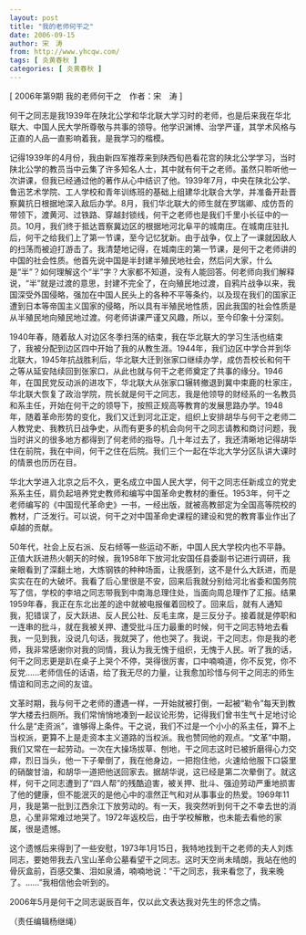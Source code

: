 ```yaml
---
layout: post
title: "我的老师何干之"
date: 2006-09-15
author: 宋　涛
from: http://www.yhcqw.com/
tags: [ 炎黄春秋 ]
categories: [ 炎黄春秋 ]
---
```



[ 2006年第9期 我的老师何干之　作者：宋　涛 ]


何干之同志是我1939年在陕北公学和华北联大学习时的老师，也是后来我在华北联大、中国人民大学所尊敬与共事的领导。他学识渊博、治学严谨，其学术风格与正直的人品一直影响着我，是我学习的楷模。


记得1939年的4月份，我由新四军推荐来到陕西旬邑看花宫的陕北公学学习，当时陕北公学的教员当中云集了许多知名人士，其中就有何干之老师。虽然只聆听他一次讲课，但我已经通过他的著作从心中结识了他。1939年7月，中央在陕北公学、鲁迅艺术学院、工人学校和青年训练班的基础上组建华北联合大学，并准备开赴晋察冀抗日根据地深入敌后办学。8月，我们华北联大的师生就在罗瑞卿、成仿吾的带领下，渡黄河、过铁路、穿越封锁线，何干之老师也是我们千里小长征中的一员。10月，我们终于抵达晋察冀边区的根据地河北阜平的城南庄。在城南庄驻扎后，何干之给我们上了第一节课，至今记忆犹新。由于战争，仅上了一课就因敌人的扫荡而被迫打游击了。我清楚地记得，在城南庄的第一节课，是何干之老师讲的中国的社会性质。他首先说中国是半封建半殖民地社会，然后问大家，什么是“半”？如何理解这个“半”字？大家都不知道，没有人能回答。何老师向我们解释说，“半”就是过渡的意思，封建不完全了，在向殖民地过渡，自鸦片战争以来，我国深受外国侵略，强加在中国人民头上的各种不平等条约，以及现在我们的国家正遭到日本等帝国主义国家的侵略，所以具有半殖民地性质，因此我国的社会性质是从半殖民地向殖民地过渡。何老师讲课严谨又风趣，所以，至今印象十分深刻。


1940年春，随着敌人对边区冬季扫荡的结束，我在华北联大的学习生活也结束了，我被分配到边区四中开始了我的从教生涯。1944年，我们边区中学合并到华北联大，1945年抗战胜利后，华北联大迁到张家口继续办学，成仿吾校长和何干之等从延安陆续回到张家口，从此也就与何干之老师奠定了共事的缘分。1946年，在国民党反动派的进攻下，华北联大从张家口辗转撤退到冀中束鹿的杜家庄，华北联大恢复了政治学院，院长就是何干之同志，我是他领导的财经系的一名教员和系主任，开始在何干之的领导下，按照正规高等教育的发展思路办学。1948年，随着革命形势的变化，我们又迁到河北正定，组织上安排胡华与何干之老师二人教党史、我教抗日战争史，从而有更多的机会向何干之同志请教和商讨问题，我当时讲义的很多地方都得到了何老师的指导。几十年过去了，我还清晰地记得胡华住在前院，我在中间，何干之住在后院。我们三个一起在华北大学分区队讲大课时的情景也历历在目。


华北大学进入北京之后不久，更名成立中国人民大学，何干之同志任新成立的党史系系主任，肩负起培养党史教师和编写中国革命史教材的重任。1953年，何干之老师编写的《中国现代革命史》一书，一经出版，就被高教部定为全国高等院校的教材，广泛发行。可以说，何干之对中国革命史课程的建设和党的教育事业作出了卓越的贡献。


50年代，社会上反右派、反右倾等一些运动不断，中国人民大学校内也不平静。正值大跃进热火朝天的时候，我1958年下放河北安国任县委副书记进行调研，我亲眼看到了深翻土地，大炼钢铁的种种场面，让我感到，这不是什么大跃进，而是实实在在的大破坏。我看了后心里很是不安，回来后我就分别给河北省委和国务院写了信，学校的李培之同志带我到中南海总理住处，当面向周总理作了汇报。结果1959年春，我正在东北出差的途中就被电报催着回校了。回来后，就有人通知我，犯错误了，反大跃进、反人民公社、反毛主席，是三反分子。接着就是停职和一连串的批斗，就在我被关押、遭受批斗压力最重的时候，何干之同志特地去看我，一见到我，没说几句话，我就哭了，他也哭了。我说，干之同志，你是我的老师，我非常感谢你对我的同情，我认为我无愧于组织，无愧于人民。听了我的话，何干之同志更是趴在桌子上哭个不停，哭得很厉害，口中喃喃道，你不反党，你不反党......老师信任的话语，给了我无尽的力量，让我愈加珍惜与何干之同志的师生情谊和同志之间的友谊。


文革时期，我与何干之老师的遭遇一样，一开始就被打倒，一起被“勒令”每天到教学大楼去扫厕所。我们常悄悄地凑到一起议论形势，记得我们曾书生气十足地讨论什么是“走资派”，谁够得上条件。干之说，我们不过是一个小小的系主任，算不上当权派，更算不上是走资本主义道路的当权派。我也赞同他的观点。“文革”中期，我们又常在一起劳动。一次在大操场拔草、刨地，干之同志这时已被折磨得心力交瘁，烈日当头，他一下子晕倒了，我在他身边，一把抱住他，火速给他服下口袋里的硝酸甘油，和胡华一道把他送回家去。据胡华说，这已经是第二次晕倒了。就这样，何干之同志遭到了“四人帮”的残酷迫害，被关押、批斗、强迫劳动严重地损害了他的健康，但不能泯灭的是他心中的凛然正气和对从事事业的热爱。1969年11月，我是第一批到江西余江下放劳动的。有一天，我突然听到何干之不幸去世的消息，心里非常难过地哭了。1972年返校后，由于学校解散，也未能去看他的家属，很是遗憾。


这个遗憾后来得到了一些安慰，1973年1月15日，我特地找到干之老师的夫人刘炼同志，要她带我去八宝山革命公墓看望干之同志。这时天空尚未晴朗，我站在他的骨灰盒前，百感交集、泪如泉涌，喃喃地说：“干之同志，我来看您了，我来晚了。……”我相信他会听到的。

2006年5月是何干之同志诞辰百年，仅以此文表达我对先生的怀念之情。

（责任编辑杨继绳）


